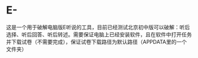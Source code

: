 # E-
这是一个用于破解电脑版E听说的工具，目前已经测试北京初中版可以破解：听后选择、听后回答、听后转述。需要保证电脑上已经安装软件，且在软件中打开任务并下载试卷（不需要完成），保证试卷下载路径为默认路径（APPDATA里的一个文件夹）
